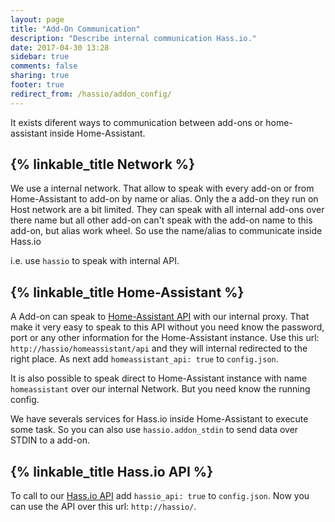 ```yaml
---
layout: page
title: "Add-On Communication"
description: "Describe internal communication Hass.io."
date: 2017-04-30 13:28
sidebar: true
comments: false
sharing: true
footer: true
redirect_from: /hassio/addon_config/
---
```


It exists diferent ways to communication between add-ons or home-assistant inside Home-Assistant.

## {% linkable_title Network %}

We use a internal network. That allow to speak with every add-on or from Home-Assistant to add-on by name or alias. Only the a add-on they run on Host network are a bit limited. They can speak with all internal add-ons over there name but all other add-on can't speak with the add-on name to this add-on, but alias work wheel. So use the name/alias to communicate inside Hass.io

i.e. use `hassio` to speak with internal API.

## {% linkable_title Home-Assistant %}

A Add-on can speak to [Home-Assistant API][hass-api] with our internal proxy. That make it very easy to speak to this API without you need know the password, port or any other information for the Home-Assistant instance. Use this url: `http://hassio/homeassistant/api` and they will internal redirected to the right place. As next add `homeassistant_api: true` to `config.json`.

It is also possible to speak direct to Home-Assistant instance with name `homeassistant` over our internal Network. But you need know the running config.

We have severals services for Hass.io inside Home-Assistant to execute some task. So you can also use `hassio.addon_stdin` to send data over STDIN to a add-on.

## {% linkable_title Hass.io API %}

To call to our [Hass.io API][hassio-api] add `hassio_api: true` to `config.json`. Now you can use the API over this url: `http://hassio/`.

[hass-api]: https://home-assistant.io/developers/rest_api/
[hassio-api]: https://github.com/home-assistant/hassio/blob/master/API.md

